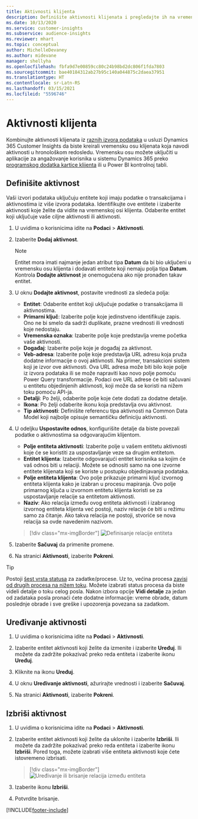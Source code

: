 ```yaml
---
title: Aktivnosti klijenta
description: Definišite aktivnosti klijenata i pregledajte ih na vremenskoj osi klijenata.
ms.date: 10/13/2020
ms.service: customer-insights
ms.subservice: audience-insights
ms.reviewer: mhart
ms.topic: conceptual
author: MichelleDevaney
ms.author: midevane
manager: shellyha
ms.openlocfilehash: fbfa9d7e00859cc80c24b98bd2dc806f1fda7803
ms.sourcegitcommit: bae40184312ab27b95c140a044875c2daea37951
ms.translationtype: HT
ms.contentlocale: sr-Latn-RS
ms.lasthandoff: 03/15/2021
ms.locfileid: "5596746"
---
```

# <a name="customer-activities"></a>Aktivnosti klijenta

Kombinujte aktivnosti klijenata iz [raznih izvora podataka](data-sources.md) u usluzi Dynamics 365 Customer Insights da biste kreirali vremensku osu klijenata koja navodi aktivnosti u hronološkom redosledu. Vremensku osu možete uključiti u aplikacije za angažovanje korisnika u sistemu Dynamics 365 preko [programskog dodatka kartice klijenta](customer-card-add-in.md) ili u Power BI kontrolnoj tabli.

## <a name="define-an-activity"></a>Definišite aktivnost

Vaši izvori podataka uključuju entitete koji imaju podatke o transakcijama i aktivnostima iz više izvora podataka. Identifikujte ove entitete i izaberite aktivnosti koje želite da vidite na vremenskoj osi klijenta. Odaberite entitet koji uključuje vaše ciljne aktivnosti ili aktivnosti.

1. U uvidima o korisnicima idite na **Podaci** > **Aktivnosti**.

1. Izaberite **Dodaj aktivnost**.

   > [!NOTE]
   > Entitet mora imati najmanje jedan atribut tipa **Datum** da bi bio uključeni u vremensku osu klijenta i dodavati entitete koji nemaju polja tipa **Datum**. Kontrola **Dodajte aktivnost** je onemogućena ako nije pronađen takav entitet.

1. U oknu **Dodajte aktivnost**, postavite vrednosti za sledeća polja:

   - **Entitet**: Odaberite entitet koji uključuje podatke o transakcijama ili aktivnostima.
   - **Primarni ključ**: Izaberite polje koje jedinstveno identifikuje zapis. Ono ne bi smelo da sadrži duplikate, prazne vrednosti ili vrednosti koje nedostaju.
   - **Vremenska oznaka**: Izaberite polje koje predstavlja vreme početka vaše aktivnosti.
   - **Događaj**: Izaberite polje koje je događaj za aktivnost.
   - **Veb-adresa**: Izaberite polje koje predstavlja URL adresu koja pruža dodatne informacije o ovoj aktivnosti. Na primer, transakcioni sistem koji je izvor ove aktivnosti. Ova URL adresa može biti bilo koje polje iz izvora podataka ili se može napraviti kao novo polje pomoću Power Query transformacije. Podaci ove URL adrese će biti sačuvani u entitetu objedinjenih aktivnosti, koji može da se koristi na nižem toku pomoću API-ja.
   - **Detalji**: Po želji, odaberite polje koje ćete dodati za dodatne detalje.
   - **Ikona**: Po želji odaberite ikonu koja predstavlja ovu aktivnost.
   - **Tip aktivnosti**: Definišite referencu tipa aktivnosti na Common Data Model koji najbolje opisuje semantičku definiciju aktivnosti.

1. U odeljku **Uspostavite odnos**, konfigurišite detalje da biste povezali podatke o aktivnostima sa odgovarajućim klijentom.

    - **Polje entiteta aktivnosti**: Izaberite polje u vašem entitetu aktivnosti koje će se koristiti za uspostavljanje veze sa drugim entitetom.
    - **Entitet klijenta**: Izaberite odgovarajući entitet korisnika sa kojim će vaš odnos biti u relaciji. Možete se odnositi samo na one izvorne entitete klijenata koji se koriste u postupku objedinjavanja podataka.
    - **Polje entiteta klijenta**: Ovo polje prikazuje primarni ključ izvornog entiteta klijenta kako je izabran u procesu mapiranja. Ovo polje primarnog ključa u izvornom entitetu klijenta koristi se za uspostavljanje relacije sa entitetom aktivnosti.
    - **Naziv**: Ako relacija između ovog entiteta aktivnosti i izabranog izvornog entiteta klijenta već postoji, naziv relacije će biti u režimu samo za čitanje. Ako takva relacija ne postoji, stvoriće se nova relacija sa ovde navedenim nazivom.
   
   > [!div class="mx-imgBorder"]
   > ![Definisanje relacije entiteta](media/activities-entities-define.png "Definisanje relacije entiteta")

1. Izaberite **Sačuvaj** da primenite promene.

1. Na stranici **Aktivnosti**, izaberite **Pokreni**.

> [!TIP]
> Postoji [šest vrsta statusa](system.md#status-types) za zadatke/procese. Uz to, većina procesa [zavisi od drugih procesa na nižem toku](system.md#refresh-policies). Možete izabrati status procesa da biste videli detalje o toku celog posla. Nakon izbora opcije **Vidi detalje** za jedan od zadataka posla pronaći ćete dodatne informacije: vreme obrade, datum poslednje obrade i sve greške i upozorenja povezana sa zadatkom.

## <a name="edit-an-activity"></a>Uređivanje aktivnosti

1. U uvidima o korisnicima idite na **Podaci** > **Aktivnosti**.

2. Izaberite entitet aktivnosti koji želite da izmenite i izaberite **Uređuj**. Ili možete da zadržite pokazivač preko reda entiteta i izaberite ikonu **Uređuj**.

3. Kliknite na ikonu **Uređuj**.

4. U oknu **Uređivanje aktivnosti**, ažurirajte vrednosti i izaberite **Sačuvaj**.

5. Na stranici **Aktivnosti**, izaberite **Pokreni**.

## <a name="delete-an-activity"></a>Izbriši aktivnost

1. U uvidima o korisnicima idite na **Podaci** > **Aktivnosti**.

2. Izaberite entitet aktivnosti koji želite da uklonite i izaberite **Izbriši**. Ili možete da zadržite pokazivač preko reda entiteta i izaberite ikonu **Izbriši**. Pored toga, možete izabrati više entiteta aktivnosti koje ćete istovremeno izbrisati.
   > [!div class="mx-imgBorder"]
   > ![Uređivanje ili brisanje relacija između entiteta](media/activities-entities-edit-delete.png "Uređivanje ili brisanje relacija između entiteta")

3. Izaberite ikonu **Izbriši**.

4. Potvrdite brisanje.


[!INCLUDE[footer-include](../includes/footer-banner.md)]